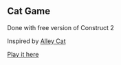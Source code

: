 ## Cat Game

Done with free version of Construct 2

Inspired by [Alley Cat](https://en.wikipedia.org/wiki/Alley_Cat_(video_game))

[Play it here](https://maudrid.github.io/catgame)